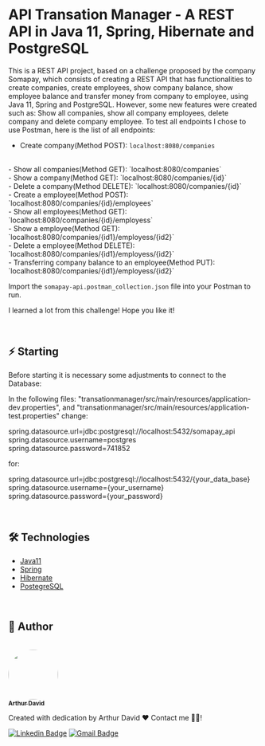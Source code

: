 # API Transation Manager - A REST API in Java 11, Spring, Hibernate and PostgreSQL

This is a REST API project, based on a challenge proposed by the company Somapay, which consists of creating a REST API that has functionalities to create companies, create employees, show company balance, show employee balance and transfer money from company to employee, using Java 11, Spring and PostgreSQL. However, some new features were created such as: Show all companies, show all company employees, delete company and delete company employee. To test all endpoints I chose to use Postman, here is the list of all endpoints:
<br/>
- Create company(Method POST): `localhost:8080/companies`
<br/>
- Show all companies(Method GET): `localhost:8080/companies`
<br/>
- Show a company(Method GET): `localhost:8080/companies/{id}`
<br/>
- Delete a company(Method DELETE): `localhost:8080/companies/{id}`
<br/>
- Create a employee(Method POST): `localhost:8080/companies/{id}/employees`
<br/>
- Show all employees(Method GET): `localhost:8080/companies/{id}/employess`
<br/>
- Show a employee(Method GET): `localhost:8080/companies/{id1}/employess/{id2}`
<br/>
- Delete a employee(Method DELETE): `localhost:8080/companies/{id1}/employess/{id2}`
<br/>
- Transferring company balance to an employee(Method PUT): `localhost:8080/companies/{id1}/employess/{id2}`
<br/>

Import the `somapay-api.postman_collection.json` file into your Postman to run.
<br/>

I learned a lot from this challenge! Hope you like it!

<br/>

## :zap: Starting

Before starting it is necessary some adjustments to connect to the Database:

In the following files: "transationmanager/src/main/resources/application-dev.properties", and "transationmanager/src/main/resources/application-test.properties" change:
<br/>

spring.datasource.url=jdbc:postgresql://localhost:5432/somapay_api
<br/>
spring.datasource.username=postgres
<br/>
spring.datasource.password=741852
<br/>

for:
<br/>

spring.datasource.url=jdbc:postgresql://localhost:5432/{your_data_base}
<br/>
spring.datasource.username={your_username}
<br/>
spring.datasource.password={your_password}

<br/>

## 🛠 Technologies

- [Java11](https://docs.oracle.com/en/java/javase/11/)
- [Spring](https://spring.io/)
- [Hibernate](https://hibernate.org/)
- [PostegreSQL](https://www.postgresql.org/)

<br/>

## :bust_in_silhouette: Author

<br/>

<a href="https://github.com/arthur-david">
<img style="border-radius: 50%;" src="https://avatars.githubusercontent.com/u/53877762?v=4" width="100px;" alt=""/>
<br/>
<sub><b>Arthur David</b></sub></a>


Created with dedication by Arthur David ❤️ Contact me 👋🏽!

[![Linkedin Badge](https://img.shields.io/badge/-Arthur-blue?style=flat-square&logo=Linkedin&logoColor=white&link=https://www.linkedin.com/in/arthur-david-bb9214142/)](https://www.linkedin.com/in/arthur-david-bb9214142/) 
[![Gmail Badge](https://img.shields.io/badge/-arthurdavid000@gmail.com-c14438?style=flat-square&logo=Gmail&logoColor=white&link=mailto:arthurdavid000@gmail.com)](mailto:arthurdavid000@gmail.com)